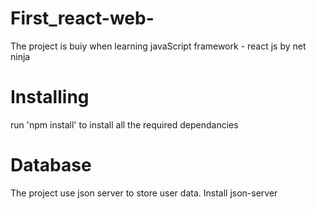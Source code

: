 # First_react-web-
The project is buiy when learning javaScript framework - react js by net ninja

# Installing 
run 'npm install' to install all the required dependancies

# Database 
The project use json server to store user data. Install json-server